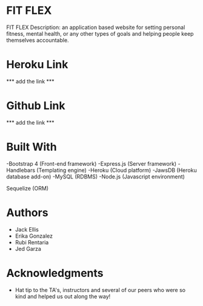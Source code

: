 # FIT FLEX
FIT FLEX Description: an application based website for setting personal fitness, mental health, or any other types of goals and helping people keep themselves accountable.
# Heroku Link
*** add the link ***
# Github Link
*** add the link ***
# Built With
-Bootstrap 4 (Front-end framework)
-Express.js (Server framework)
-Handlebars (Templating engine)
-Heroku (Cloud platform)
-JawsDB (Heroku database add-on)
-MySQL (RDBMS)
-Node.js (Javascript environment)

Sequelize (ORM)
# Authors
- Jack Ellis 
- Erika Gonzalez
- Rubi Rentaria
- Jed Garza
# Acknowledgments
- Hat tip to the TA's, instructors and several of our peers who were so kind and helped us out along the way!





